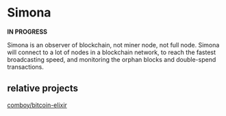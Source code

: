 # Simona

**IN PROGRESS**

Simona is an observer of blockchain, not miner node, not full node. Simona will connect to a lot of nodes in a blockchain network, to reach the fastest broadcasting speed, and monitoring the orphan blocks and double-spend transactions.

## relative projects

[comboy/bitcoin-elixir](https://github.com/comboy/bitcoin-elixir)